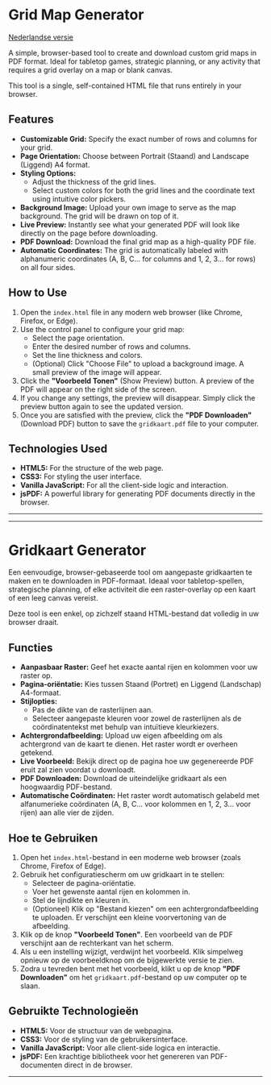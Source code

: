 # Grid Map Generator

[Nederlandse versie](#gridkaart-generator)

A simple, browser-based tool to create and download custom grid maps in PDF format. Ideal for tabletop games, strategic planning, or any activity that requires a grid overlay on a map or blank canvas.

This tool is a single, self-contained HTML file that runs entirely in your browser.

## Features

*   **Customizable Grid:** Specify the exact number of rows and columns for your grid.
*   **Page Orientation:** Choose between Portrait (Staand) and Landscape (Liggend) A4 format.
*   **Styling Options:**
    *   Adjust the thickness of the grid lines.
    *   Select custom colors for both the grid lines and the coordinate text using intuitive color pickers.
*   **Background Image:** Upload your own image to serve as the map background. The grid will be drawn on top of it.
*   **Live Preview:** Instantly see what your generated PDF will look like directly on the page before downloading.
*   **PDF Download:** Download the final grid map as a high-quality PDF file.
*   **Automatic Coordinates:** The grid is automatically labeled with alphanumeric coordinates (A, B, C... for columns and 1, 2, 3... for rows) on all four sides.

## How to Use

1.  Open the `index.html` file in any modern web browser (like Chrome, Firefox, or Edge).
2.  Use the control panel to configure your grid map:
    *   Select the page orientation.
    *   Enter the desired number of rows and columns.
    *   Set the line thickness and colors.
    *   (Optional) Click "Choose File" to upload a background image. A small preview of the image will appear.
3.  Click the **"Voorbeeld Tonen"** (Show Preview) button. A preview of the PDF will appear on the right side of the screen.
4.  If you change any settings, the preview will disappear. Simply click the preview button again to see the updated version.
5.  Once you are satisfied with the preview, click the **"PDF Downloaden"** (Download PDF) button to save the `gridkaart.pdf` file to your computer.

## Technologies Used

*   **HTML5:** For the structure of the web page.
*   **CSS3:** For styling the user interface.
*   **Vanilla JavaScript:** For all the client-side logic and interaction.
*   **jsPDF:** A powerful library for generating PDF documents directly in the browser.

---

---

# Gridkaart Generator

Een eenvoudige, browser-gebaseerde tool om aangepaste gridkaarten te maken en te downloaden in PDF-formaat. Ideaal voor tabletop-spellen, strategische planning, of elke activiteit die een raster-overlay op een kaart of een leeg canvas vereist.

Deze tool is een enkel, op zichzelf staand HTML-bestand dat volledig in uw browser draait.

## Functies

*   **Aanpasbaar Raster:** Geef het exacte aantal rijen en kolommen voor uw raster op.
*   **Pagina-oriëntatie:** Kies tussen Staand (Portret) en Liggend (Landschap) A4-formaat.
*   **Stijlopties:**
    *   Pas de dikte van de rasterlijnen aan.
    *   Selecteer aangepaste kleuren voor zowel de rasterlijnen als de coördinatentekst met behulp van intuïtieve kleurkiezers.
*   **Achtergrondafbeelding:** Upload uw eigen afbeelding om als achtergrond van de kaart te dienen. Het raster wordt er overheen getekend.
*   **Live Voorbeeld:** Bekijk direct op de pagina hoe uw gegenereerde PDF eruit zal zien voordat u downloadt.
*   **PDF Downloaden:** Download de uiteindelijke gridkaart als een hoogwaardig PDF-bestand.
*   **Automatische Coördinaten:** Het raster wordt automatisch gelabeld met alfanumerieke coördinaten (A, B, C... voor kolommen en 1, 2, 3... voor rijen) aan alle vier de zijden.

## Hoe te Gebruiken

1.  Open het `index.html`-bestand in een moderne web browser (zoals Chrome, Firefox of Edge).
2.  Gebruik het configuratiescherm om uw gridkaart in te stellen:
    *   Selecteer de pagina-oriëntatie.
    *   Voer het gewenste aantal rijen en kolommen in.
    *   Stel de lijndikte en kleuren in.
    *   (Optioneel) Klik op "Bestand kiezen" om een achtergrondafbeelding te uploaden. Er verschijnt een kleine voorvertoning van de afbeelding.
3.  Klik op de knop **"Voorbeeld Tonen"**. Een voorbeeld van de PDF verschijnt aan de rechterkant van het scherm.
4.  Als u een instelling wijzigt, verdwijnt het voorbeeld. Klik simpelweg opnieuw op de voorbeeldknop om de bijgewerkte versie te zien.
5.  Zodra u tevreden bent met het voorbeeld, klikt u op de knop **"PDF Downloaden"** om het `gridkaart.pdf`-bestand op uw computer op te slaan.

## Gebruikte Technologieën

*   **HTML5:** Voor de structuur van de webpagina.
*   **CSS3:** Voor de styling van de gebruikersinterface.
*   **Vanilla JavaScript:** Voor alle client-side logica en interactie.
*   **jsPDF:** Een krachtige bibliotheek voor het genereren van PDF-documenten direct in de browser.

---

